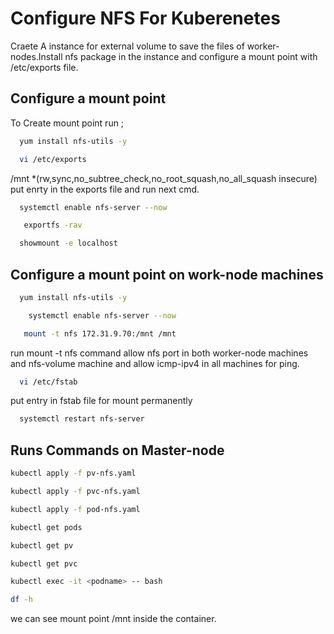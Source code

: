 # Configure NFS For Kuberenetes

Craete A instance for external volume to save the files of worker-nodes.Install nfs package in the instance and configure a mount point with /etc/exports file.

## Configure a mount point 

To Create mount point run ;

```bash
  yum install nfs-utils -y
```
```bash
  vi /etc/exports
```
/mnt *(rw,sync,no_subtree_check,no_root_squash,no_all_squash
insecure) put enrty in the exports file and run next cmd.
```bash
  systemctl enable nfs-server --now
```
```bash
   exportfs -rav
```
```bash
  showmount -e localhost
```

## Configure a mount point on work-node machines 


```bash
  yum install nfs-utils -y
```
```bash
    systemctl enable nfs-server --now
```
```bash
   mount -t nfs 172.31.9.70:/mnt /mnt
```
run mount -t nfs command allow nfs port in both worker-node machines and nfs-volume machine and allow icmp-ipv4 in all machines for ping.
```bash
  vi /etc/fstab
```
put entry in fstab file for mount permanently
```bash
  systemctl restart nfs-server 
```
## Runs Commands on Master-node

```bash
kubectl apply -f pv-nfs.yaml
```

```bash
kubectl apply -f pvc-nfs.yaml
```

```bash
kubectl apply -f pod-nfs.yaml
```

```bash
kubectl get pods 
```
```bash
kubectl get pv 
```
```bash
kubectl get pvc
```
```bash
kubectl exec -it <podname> -- bash
```
```bash
df -h 
```
we can see mount point /mnt inside the container.
